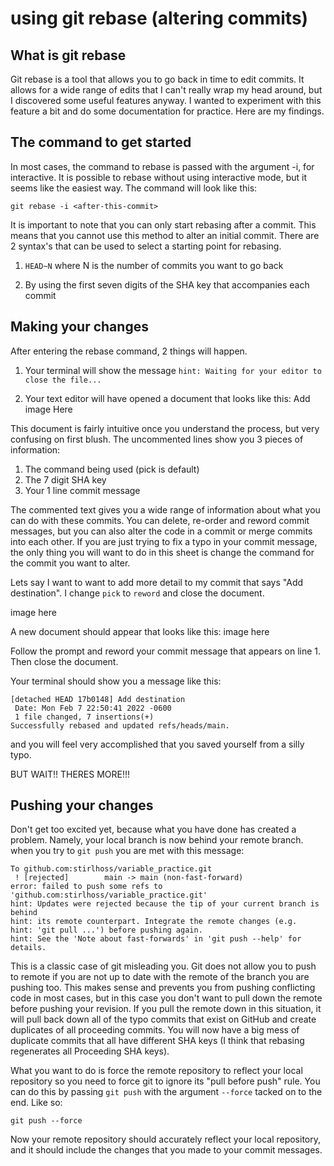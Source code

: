 # using git rebase (altering commits)

## What is git rebase

Git rebase is a tool that allows you to go back in time to edit commits. It allows for a wide range of edits that I can't really wrap my head around, but I discovered some useful features anyway. I wanted to experiment with this feature a bit and do some documentation for practice. Here are my findings.

## The command to get started

In most cases, the command to rebase is passed with the argument -i, for interactive. It is possible to rebase without using interactive mode, but it seems like the easiest way. The command will look like this:

```
git rebase -i <after-this-commit>
```
It is important to note that you can only start rebasing after a commit. This means that you cannot use this method to alter an initial commit. There are 2 syntax's that can be used to select a starting point for rebasing.

1. `HEAD~N` where N is the number of commits you want to go back

2. By using the first seven digits of the SHA key that accompanies each commit

## Making your changes

After entering the rebase command, 2 things will happen.

1. Your terminal will show the message `hint: Waiting for your editor to close the file... `

2. Your text editor will have opened a document that looks like this:
    Add image Here

This document is fairly intuitive once you understand the process, but very confusing on first blush. The uncommented lines show you 3 pieces of information:
1. The command being used (pick is default)
2. The 7 digit SHA key
3. Your 1 line commit message

The commented text gives you a wide range of information about what you can do with these commits. You can delete, re-order and reword commit messages, but you can also alter the code in a commit or merge commits into each other. If you are just trying to fix a typo in your commit message, the only thing you will want to do in this sheet is change the command for the commit you want to alter.

Lets say I want to want to add more detail to my commit that says "Add destination". I change `pick` to `reword` and close the document.

image here

A new document should appear that looks like this:
image here

Follow the prompt and reword your commit message that appears on line 1. Then close the document.

Your terminal should show you a message like this:
```
[detached HEAD 17b0148] Add destination
 Date: Mon Feb 7 22:50:41 2022 -0600
 1 file changed, 7 insertions(+)
Successfully rebased and updated refs/heads/main.
```
and you will feel very accomplished that you saved yourself from a silly typo.

BUT WAIT!! THERES MORE!!!

## Pushing your changes

Don't get too excited yet, because what you have done has created a problem. Namely, your local branch is now behind your remote branch. when you try to `git push` you are met with this message:
```
To github.com:stirlhoss/variable_practice.git
 ! [rejected]        main -> main (non-fast-forward)
error: failed to push some refs to 'github.com:stirlhoss/variable_practice.git'
hint: Updates were rejected because the tip of your current branch is behind
hint: its remote counterpart. Integrate the remote changes (e.g.
hint: 'git pull ...') before pushing again.
hint: See the 'Note about fast-forwards' in 'git push --help' for details.
```
This is a classic case of git misleading you. Git does not allow you to push to remote if you are not up to date with the remote of the branch you are pushing too. This makes sense and prevents you from pushing conflicting code in most cases, but in this case you don't want to pull down the remote before pushing your revision. If you pull the remote down in this situation, it will pull back down all of the typo commits that exist on GitHub and create duplicates of all proceeding commits. You will now have a big mess of duplicate commits that all have different SHA keys (I think that rebasing regenerates all Proceeding SHA keys).

What you want to do is force the remote repository to reflect your local repository so you need to force git to ignore its "pull before push" rule. You can do this by passing `git push` with the argument `--force` tacked on to the end. Like so:
```
git push --force
```
Now your remote repository should accurately reflect your local repository, and it should include the changes that you made to your commit messages. 
